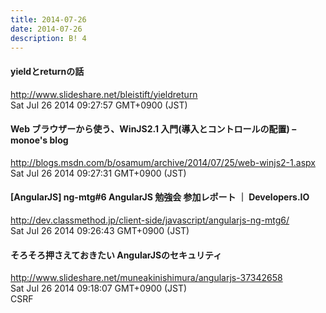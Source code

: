 ```yaml
---
title: 2014-07-26
date: 2014-07-26
description: B! 4
---
```


#### yieldとreturnの話
http://www.slideshare.net/bleistift/yieldreturn<br>
Sat Jul 26 2014 09:27:57 GMT+0900 (JST)<br>


#### Web ブラウザーから使う、WinJS2.1 入門(導入とコントロールの配置) – monoe's blog
http://blogs.msdn.com/b/osamum/archive/2014/07/25/web-winjs2-1.aspx<br>
Sat Jul 26 2014 09:27:31 GMT+0900 (JST)<br>


#### [AngularJS] ng-mtg#6 AngularJS 勉強会 参加レポート ｜ Developers.IO
http://dev.classmethod.jp/client-side/javascript/angularjs-ng-mtg6/<br>
Sat Jul 26 2014 09:26:43 GMT+0900 (JST)<br>


#### そろそろ押さえておきたい AngularJSのセキュリティ
http://www.slideshare.net/muneakinishimura/angularjs-37342658<br>
Sat Jul 26 2014 09:18:07 GMT+0900 (JST)<br>
CSRF


